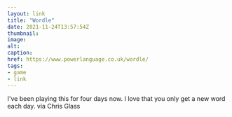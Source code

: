 ```yaml
---
layout: link
title: "Wordle"
date: 2021-11-24T13:57:54Z
thumbnail:
image:
alt:
caption:
href: https://www.powerlanguage.co.uk/wordle/
tags:
- game
- link
---
```


I've been playing this for four days now. I love that you only get a new word each day. via Chris Glass
